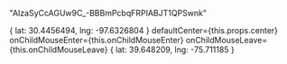"AIzaSyCcAGUw9C\_-BBBmPcbqFRPIABJT1QPSwnk"

<!-- THis is ref https://medium.com/@mattcroak718/google-map-react-beginners-guide-85bb1a94b04a -->

{ lat: 30.4456494, lng: -97.6326804 }
defaultCenter={this.props.center}
onChildMouseEnter={this.onChildMouseEnter}
onChildMouseLeave={this.onChildMouseLeave}
{ lat: 39.648209, lng: -75.711185 }
